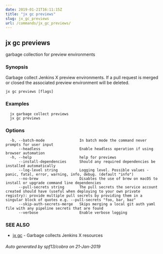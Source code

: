 ```yaml
---
date: 2019-01-21T16:11:15Z
title: "jx gc previews"
slug: jx_gc_previews
url: /commands/jx_gc_previews/
---
```

## jx gc previews

garbage collection for preview environments

### Synopsis

Garbage collect Jenkins X preview environments.  If a pull request is merged or closed the associated preview environment will be deleted.

```
jx gc previews [flags]
```

### Examples

```
  jx garbage collect previews
  jx gc previews
```

### Options

```
  -b, --batch-mode                In batch mode the command never prompts for user input
      --headless                  Enable headless operation if using browser automation
  -h, --help                      help for previews
      --install-dependencies      Should any required dependencies be installed automatically
      --log-level string          Logging level. Possible values - panic, fatal, error, warning, info, debug. (default "info")
      --no-brew                   Disables the use of brew on macOS to install or upgrade command line dependencies
      --pull-secrets string       The pull secrets the service account created should have (useful when deploying to your own private registry): provide multiple pull secrets by providing them in a singular block of quotes e.g. --pull-secrets "foo, bar, baz"
      --skip-auth-secrets-merge   Skips merging a local git auth yaml file with any pipeline secrets that are found
      --verbose                   Enable verbose logging
```

### SEE ALSO

* [jx gc](/commands/jx_gc/)	 - Garbage collects Jenkins X resources

###### Auto generated by spf13/cobra on 21-Jan-2019
